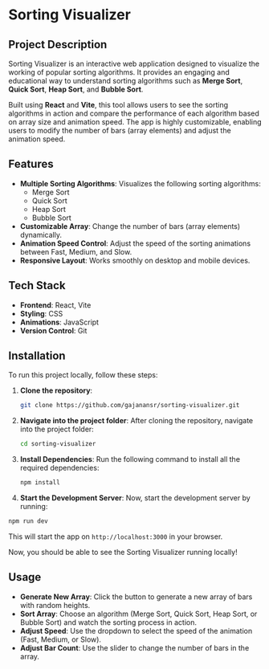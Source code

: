 # Sorting Visualizer

## Project Description
Sorting Visualizer is an interactive web application designed to visualize the working of popular sorting algorithms. It provides an engaging and educational way to understand sorting algorithms such as **Merge Sort**, **Quick Sort**, **Heap Sort**, and **Bubble Sort**.

Built using **React** and **Vite**, this tool allows users to see the sorting algorithms in action and compare the performance of each algorithm based on array size and animation speed. The app is highly customizable, enabling users to modify the number of bars (array elements) and adjust the animation speed.

## Features
- **Multiple Sorting Algorithms**: Visualizes the following sorting algorithms:
  - Merge Sort
  - Quick Sort
  - Heap Sort
  - Bubble Sort
- **Customizable Array**: Change the number of bars (array elements) dynamically.
- **Animation Speed Control**: Adjust the speed of the sorting animations between Fast, Medium, and Slow.
- **Responsive Layout**: Works smoothly on desktop and mobile devices.

## Tech Stack
- **Frontend**: React, Vite
- **Styling**: CSS
- **Animations**: JavaScript
- **Version Control**: Git

## Installation

To run this project locally, follow these steps:

1. **Clone the repository**:

   ```bash
   git clone https://github.com/gajanansr/sorting-visualizer.git
   ```

2. **Navigate into the project folder**: After cloning the repository, navigate into the project folder:

   ```bash
   cd sorting-visualizer
   ```

3. **Install Dependencies**: Run the following command to install all the required dependencies:

   ```bash
   npm install
   ```
4. **Start the Development Server**: Now, start the development server by running:

  ```bash
  npm run dev
  ```
  This will start the app on `http://localhost:3000` in your browser.

  Now, you should be able to see the Sorting Visualizer running locally!

## Usage

- **Generate New Array**: Click the button to generate a new array of bars with random heights.
- **Sort Array**: Choose an algorithm (Merge Sort, Quick Sort, Heap Sort, or Bubble Sort) and watch the sorting process in action.
- **Adjust Speed**: Use the dropdown to select the speed of the animation (Fast, Medium, or Slow).
- **Adjust Bar Count**: Use the slider to change the number of bars in the array.



   

